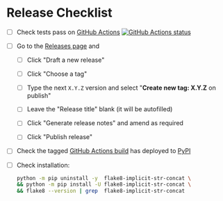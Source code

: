 # Release Checklist

- [ ] Check tests pass on
      [GitHub Actions](https://github.com/flake8-implicit-str-concat/flake8-implicit-str-concat/actions)
      [![GitHub Actions status](https://github.com/flake8-implicit-str-concat/flake8-implicit-str-concat/actions/workflows/main.yml/badge.svg)](https://github.com/flake8-implicit-str-concat/flake8-implicit-str-concat/actions/workflows/main.yml)

- [ ] Go to the
      [Releases page](https://github.com/flake8-implicit-str-concat/flake8-implicit-str-concat/releases)
      and
  - [ ] Click "Draft a new release"

  - [ ] Click "Choose a tag"

  - [ ] Type the next `X.Y.Z` version and select "**Create new tag: X.Y.Z** on publish"

  - [ ] Leave the "Release title" blank (it will be autofilled)

  - [ ] Click "Generate release notes" and amend as required

  - [ ] Click "Publish release"

- [ ] Check the tagged
      [GitHub Actions build](https://github.com/flake8-implicit-str-concat/flake8-implicit-str-concat/actions/workflows/release.yml)
      has deployed to
      [PyPI](https://pypi.org/project/flake8-implicit-str-concat/#history)

- [ ] Check installation:

  ```bash
  python -m pip uninstall -y  flake8-implicit-str-concat \
  && python -m pip install -U flake8-implicit-str-concat \
  && flake8 --version | grep  flake8-implicit-str-concat
  ```
